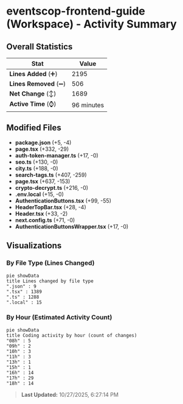 # eventscop-frontend-guide (Workspace) - Activity Summary 

## Overall Statistics

| Stat                   | Value                                                             |
| ---------------------- | ----------------------------------------------------------------- |
| **Lines Added** (➕)   | 2195                                          |
| **Lines Removed** (➖) | 506                                        |
| **Net Change** (↕)    | 1689                |
| **Active Time** (⌚)   | 96 minutes |


## Modified Files
- **package.json** (+5, -4)
- **page.tsx** (+332, -29)
- **auth-token-manager.ts** (+17, -0)
- **seo.ts** (+130, -0)
- **city.ts** (+188, -0)
- **search-tags.ts** (+407, -259)
- **page.tsx** (+637, -153)
- **crypto-decrypt.ts** (+216, -0)
- **.env.local** (+15, -0)
- **AuthenticationButtons.tsx** (+99, -55)
- **HeaderTopBar.tsx** (+28, -4)
- **Header.tsx** (+33, -2)
- **next.config.ts** (+71, -0)
- **AuthenticationButtonsWrapper.tsx** (+17, -0)

## Visualizations

### By File Type (Lines Changed)

```mermaid
pie showData
title Lines changed by file type
".json" : 9
".tsx" : 1389
".ts" : 1288
".local" : 15
```

### By Hour (Estimated Activity Count)

```mermaid
pie showData
title Coding activity by hour (count of changes)
"08h" : 5
"09h" : 2
"10h" : 3
"11h" : 3
"13h" : 1
"15h" : 1
"16h" : 14
"17h" : 29
"18h" : 14
```


> **Last Updated:** 10/27/2025, 6:27:14 PM